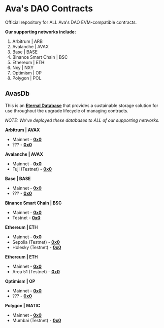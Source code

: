 # Ava's DAO Contracts

Official repository for ALL Ava's DAO EVM-compatible contracts.

__Our supporting networks include:__

1. Arbitrum | ARB
2. Avalanche | AVAX
3. Base | BASE
4. Binance Smart Chain | BSC
5. Ethereum | ETH
6. Nxy | NXY
7. Optimism | OP
8. Polygon | POL

## AvasDb

This is an __[Eternal Database](https://blog.colony.io/writing-upgradeable-contracts-in-solidity-6743f0eecc88)__ that provides a sustainable storage solution for use throughout the upgrade lifecycle of managing contracts.

_NOTE: We've deployed these databases to ALL of our supporting networks._

__Arbitrum | AVAX__

- Mainnet - __[0x0]()__
- ??? - __[0x0]()__

__Avalanche | AVAX__

- Mainnet - __[0x0](https://snowtrace.io/address/0x0#code)__
- Fuji (Testnet) - __[0x0](https://testnet.snowtrace.io/address/0x0#code)__

__Base | BASE__

- Mainnet - __[0x0]()__
- ??? - __[0x0]()__

__Binance Smart Chain | BSC__

- Mainnet - __[0x0](https://bscscan.com/address/0x0#code)__
- Testnet - __[0x0](https://testnet.bscscan.com/address/0x0#code)__

__Ethereum | ETH__

- Mainnet - __[0x0](https://etherscan.io/address/0x0#code)__
- Sepolia (Testnet) - __[0x0](https://sepolia.etherscan.io/address/0x0#code)__
- Holesky (Testnet) - __[0x0](https://olesky.etherscan.io/address/0x0#code)__

__Ethereum | ETH__

- Mainnet - __[0x0](https://etherscan.io/address/0x0#code)__
- Area 51 (Testnet) - __[0x0](https://ropsten.etherscan.io/address/0x0#code)__

__Optimism | OP__

- Mainnet - __[0x0]()__
- ??? - __[0x0]()__

__Polygon | MATIC__

- Mainnet - __[0x0](https://polygonscan.com/address/0x0#code)__
- Mumbai (Testnet) - __[0x0](https://mumbai.polygonscan.com/address/0x0#code)__
